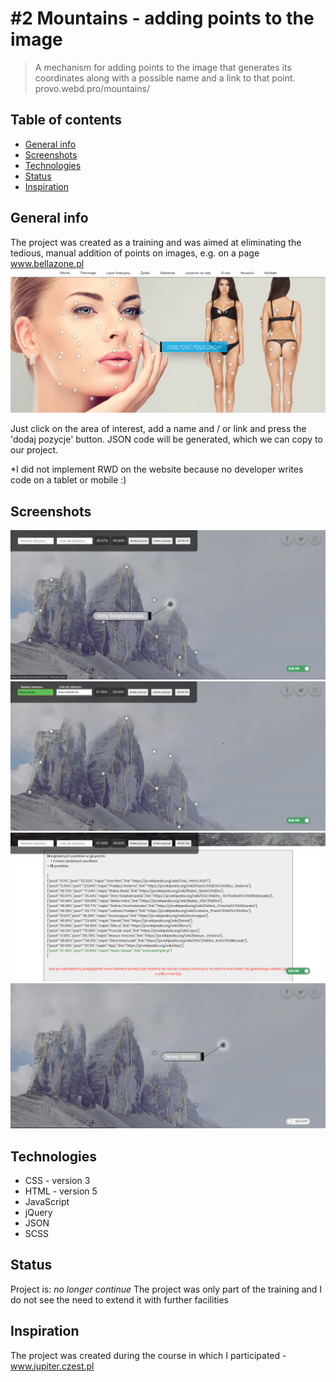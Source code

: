 # #2 Mountains - adding points to the image 
> A mechanism for adding points to the image that generates its coordinates along with a possible name and a link to that point. 
provo.webd.pro/mountains/

## Table of contents
* [General info](#general-info)
* [Screenshots](#screenshots)
* [Technologies](#technologies)
* [Status](#status)
* [Inspiration](#inspiration)


## General info
The project was created as a training and was aimed at eliminating the tedious, manual addition of points on images, e.g. on a page www.bellazone.pl
![Example screenshot](./img_readme/1.png)

Just click on the area of interest, add a name and / or link and press the 'dodaj pozycje' button.
JSON code will be generated, which we can copy to our project.

*I did not implement RWD on the website because no developer writes code on a tablet or mobile :)

## Screenshots
![Example screenshot](./img_readme/2.png)
![Example screenshot](./img_readme/3.png)
![Example screenshot](./img_readme/4.png)
![Example screenshot](./img_readme/5.png)

## Technologies
* CSS - version 3
* HTML - version 5
* JavaScript
* jQuery
* JSON
* SCSS

## Status
Project is: _no longer continue_ 
The project was only part of the training and I do not see the need to extend it with further facilities

## Inspiration
The project was created during the course in which I participated - www.jupiter.czest.pl

